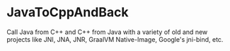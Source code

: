 # JavaToCppAndBack
Call Java from C++ and C++ from Java with a variety of old and new projects like JNI, JNA, JNR, GraalVM Native-Image, Google's jni-bind, etc.
